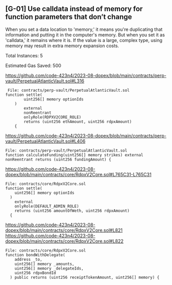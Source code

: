 ## [G-01] Use calldata instead of memory for function parameters that don’t change 

When you set a data location to 'memory,' it means you're duplicating that information and putting it in the computer's memory. But when you set it as 'calldata,' it remains where it is.
If the value is a large, complex type, using memory may result in extra memory expansion costs.

Total Instances: 5

Estimated Gas Saved: 500

https://github.com/code-423n4/2023-08-dopex/blob/main/contracts/perp-vault/PerpetualAtlanticVault.sol#L316

```solidity
 File: contracts/perp-vault/PerpetualAtlanticVault.sol
function settle(
        uint256[] memory optionIds
    )
        external
        nonReentrant
        onlyRole(RDPXV2CORE_ROLE)
        returns (uint256 ethAmount, uint256 rdpxAmount)
    {
```

https://github.com/code-423n4/2023-08-dopex/blob/main/contracts/perp-vault/PerpetualAtlanticVault.sol#L406

``` solidity
File: contracts/perp-vault/PerpetualAtlanticVault.sol
function calculateFunding(uint256[] memory strikes) external nonReentrant returns (uint256 fundingAmount) {
```

https://github.com/code-423n4/2023-08-dopex/blob/main/contracts/core/RdpxV2Core.sol#L765C31-L765C31

``` solidity
File: contracts/core/RdpxV2Core.sol
function settle(
    uint256[] memory optionIds
  )
    external
    onlyRole(DEFAULT_ADMIN_ROLE)
    returns (uint256 amountOfWeth, uint256 rdpxAmount)
  {
```

https://github.com/code-423n4/2023-08-dopex/blob/main/contracts/core/RdpxV2Core.sol#L821
https://github.com/code-423n4/2023-08-dopex/blob/main/contracts/core/RdpxV2Core.sol#L822

``` solidity
File: contracts/core/RdpxV2Core.sol
function bondWithDelegate(
    address _to,
    uint256[] memory _amounts,
    uint256[] memory _delegateIds,
    uint256 rdpxBondId
  ) public returns (uint256 receiptTokenAmount, uint256[] memory) {
```

